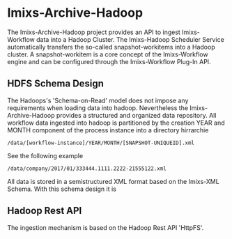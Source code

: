 # Imixs-Archive-Hadoop

The Imixs-Archive-Hadoop project provides an API to ingest Imixs-Workflow data into a Hadoop Cluster. The Imixs-Hadoop Scheduler Service automatically transfers the so-called snapshot-workitems into a Hadoop cluster. 
A snapshot-workitem is a core concept of the Imixs-Workflow engine and can be configured through the Imixs-Workflow Plug-In API. 




## HDFS Schema Design
The Hadoops's 'Schema-on-Read' model does not impose any requirements when loading data into hadoop. Nevertheless the Imixs-Archive-Hadoop provides a structured and organized data repository. All workflow data ingested into hadoop is partitioned by the creation YEAR and MONTH component of the process instance into a directory hirrarchie

    /data/[workflow-instance]/YEAR/MONTH/[SNAPSHOT-UNIQUEID].xml

See the following example 

    /data/company/2017/01/333444.1111.2222-21555122.xml
    
All data is stored in a semistructured XML format based on the Imixs-XML Schema.
With this schema design it is 



## Hadoop Rest API
The ingestion mechanism is based on the Hadoop Rest API 'HttpFS'.






